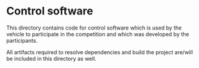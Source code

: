 Control software
====

This directory contains code for control software which is used by the vehicle to participate in the competition and which was developed by the participants.

All artifacts required to resolve dependencies and build the project are/will be included in this directory as well.
